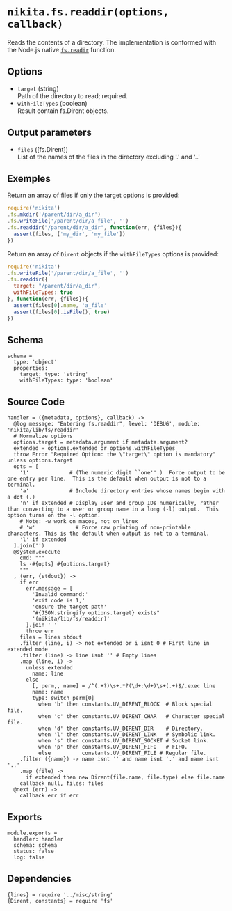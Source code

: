 
# `nikita.fs.readdir(options, callback)`

Reads the contents of a directory. The implementation is conformed with the
Node.js native
[`fs.readir`](https://nodejs.org/api/fs.html#fs_fs_readdir_path_options_callback)
function.

## Options

* `target` (string)   
  Path of the directory to read; required.
* `withFileTypes` (boolean)   
  Result contain fs.Dirent objects.
  
## Output parameters

* `files` ([fs.Dirent])   
  List of the names of the files in the directory excluding '.' and '..'

## Exemples

Return an array of files if only the target options is provided:

```js
require('nikita')
.fs.mkdir('/parent/dir/a_dir')
.fs.writeFile('/parent/dir/a_file', '')
.fs.readdir("/parent/dir/a_dir", function(err, {files}){
  assert(files, ['my_dir', 'my_file'])
})
```

Return an array of `Dirent` objects if the `withFileTypes` options is provided:

```js
require('nikita')
.fs.writeFile('/parent/dir/a_file', '')
.fs.readdir({
  target: "/parent/dir/a_dir",
  withFileTypes: true
}, function(err, {files}){
  assert(files[0].name, 'a_file'
  assert(files[0].isFile(), true)
})
```

## Schema

    schema =
      type: 'object'
      properties:
        target: type: 'string'
        withFileTypes: type: 'boolean'

## Source Code

    handler = ({metadata, options}, callback) ->
      @log message: "Entering fs.readdir", level: 'DEBUG', module: 'nikita/lib/fs/readdir'
      # Normalize options
      options.target = metadata.argument if metadata.argument?
      extended = options.extended or options.withFileTypes
      throw Error "Required Option: the \"target\" option is mandatory" unless options.target
      opts = [
        '1'             # (The numeric digit ``one''.)  Force output to be one entry per line.  This is the default when output is not to a terminal.
        'a'             # Include directory entries whose names begin with a dot (.)
        'n' if extended # Display user and group IDs numerically, rather than converting to a user or group name in a long (-l) output.  This option turns on the -l option.
        # Note: -w work on macos, not on linux
        # 'w'             # Force raw printing of non-printable characters. This is the default when output is not to a terminal.
        'l' if extended
      ].join('')
      @system.execute
        cmd: """
        ls -#{opts} #{options.target}
        """
      , (err, {stdout}) ->
        if err
          err.message = [
            'Invalid command:'
            'exit code is 1,'
            'ensure the target path'
            "#{JSON.stringify options.target} exists"
            '(nikita/lib/fs/readdir)'
          ].join ' '
          throw err
        files = lines stdout
        .filter (line, i) -> not extended or i isnt 0 # First line in extended mode
        .filter (line) -> line isnt '' # Empty lines
        .map (line, i) ->
          unless extended
            name: line
          else
            [, perm,, name] = /^(.+?)\s+.*?(\d+:\d+)\s+(.+)$/.exec line
            name: name
            type: switch perm[0]
              when 'b' then constants.UV_DIRENT_BLOCK  # Block special file.
              when 'c' then constants.UV_DIRENT_CHAR   # Character special file.
              when 'd' then constants.UV_DIRENT_DIR    # Directory.
              when 'l' then constants.UV_DIRENT_LINK   # Symbolic link.
              when 's' then constants.UV_DIRENT_SOCKET # Socket link.
              when 'p' then constants.UV_DIRENT_FIFO   # FIFO.
              else          constants.UV_DIRENT_FILE # Regular file.
        .filter ({name}) -> name isnt '' and name isnt '.' and name isnt '..'
        .map (file) ->
          if extended then new Dirent(file.name, file.type) else file.name
        callback null, files: files
      @next (err) ->
        callback err if err

## Exports

    module.exports =
      handler: handler
      schema: schema
      status: false
      log: false

## Dependencies

    {lines} = require '../misc/string'
    {Dirent, constants} = require 'fs'
        

